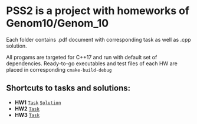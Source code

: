 # PSS2 is a project with homeworks of Genom10/Genom_10
Each folder contains .pdf document with corresponding task as well as .cpp solution.

All progams are targeted for C++17 and run with default set of dependencies.
Ready-to-go executables and test files of each HW are placed in corresponding `cmake-build-debug`

## Shortcuts to tasks and solutions:
* **HW1**
[`Task`](HW1/PSS2_hw_01.pdf) [`Solution`](HW1/main.cpp)
* **HW2**
[`Task`](HW2/PSS2_hw_02_access.pdf)
* **HW3**
[`Task`](HW3/PSS2_hw_03_addition.pdf)
